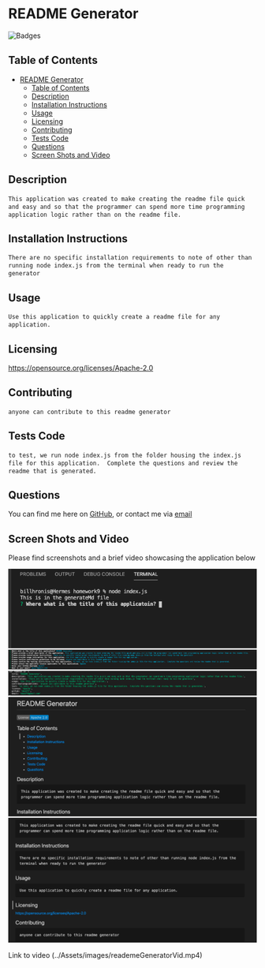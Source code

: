 
# README Generator 
  
![Badges](https://img.shields.io/badge/License-Apache%202.0-blue)

## Table of Contents 
- [README Generator](#readme-generator)
  - [Table of Contents](#table-of-contents)
  - [Description](#description)
  - [Installation Instructions](#installation-instructions)
  - [Usage](#usage)
  - [Licensing](#licensing)
  - [Contributing](#contributing)
  - [Tests Code](#tests-code)
  - [Questions](#questions)
  - [Screen Shots and Video](#screen-shots-and-video)
    
## Description
    This application was created to make creating the readme file quick and easy and so that the programmer can spend more time programming application logic rather than on the readme file.
    
## Installation Instructions 
    There are no specific installation requirements to note of other than running node index.js from the terminal when ready to run the generator

## Usage
    Use this application to quickly create a readme file for any application.
    
## Licensing
https://opensource.org/licenses/Apache-2.0      

    
## Contributing
    anyone can contribute to this readme generator
    
## Tests Code
    to test, we run node index.js from the folder housing the index.js file for this application.  Complete the questions and review the readme that is generated.
    
## Questions
    
You can find me here on [GitHub](http://github.com/daze77), or contact me via [email](mailto:daze77@gmail.com) 

## Screen Shots and Video

Please find screenshots and a brief video showcasing the application below

![README Pic](Assets/images/READMEStart.png)
![README Pic](Assets/images/READMEQA.png)
![README Pic](Assets/images/READMEA.png)
![README Pic](Assets/images/READMEGenerated.png)
![README Pic](Assets/images/READMEGenerated2.png)


Link to video (../Assets/images/reademeGeneratorVid.mp4)
    
